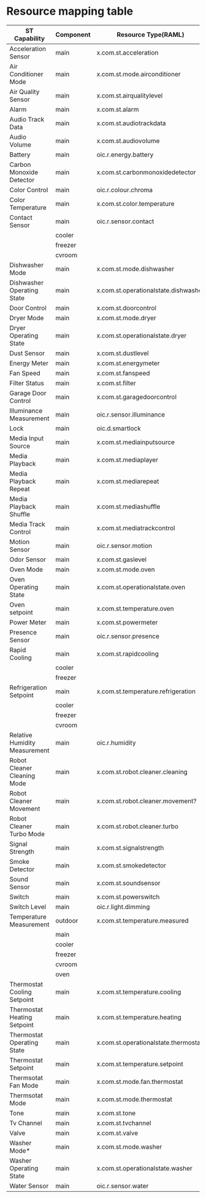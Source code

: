 # Resource mapping table


ST Capability | Component | Resource Type(RAML) | Href
---- | ---- | ---- | ----
Acceleration Sensor	| main | x.com.st.acceleration	| /capability/accelerationSensormain/0
Air Conditioner Mode	| main | x.com.st.mode.airconditioner	| /capability/airConditionerModemain/0
Air Quality Sensor	| main | x.com.st.airqualitylevel	| /capability/airQualitySensormain/0
Alarm	| main | x.com.st.alarm	| /capability/alarmmain/0
Audio Track Data	| main | x.com.st.audiotrackdata	| /capability/audioTrackDatamain/0
Audio Volume	| main | x.com.st.audiovolume	| /capability/audioVolumemain/0
Battery	| main | oic.r.energy.battery	| /capability/batterymain/0
Carbon Monoxide Detector	| main | x.com.st.carbonmonoxidedetector	| /capability/carbonMonoxideDetectormain/0
Color Control	| main | oic.r.colour.chroma	| /capability/colorControlmain/0
Color Temperature	| main | x.com.st.color.temperature	| /capability/colorTemperaturemain/0
Contact Sensor	| main | oic.r.sensor.contact	| /capability/contactSensormain/0
 | |	cooler	| 	| /capability/contactSensor/cooler/0
 | |	freezer	| 	| /capability/contactSensor/freezer/0
 | |	cvroom	| 	| /capability/contactSensor/cvroom/0
Dishwasher Mode	| main | x.com.st.mode.dishwasher	| /capability/dishwasherModemain/0
Dishwasher Operating State　	| main | x.com.st.operationalstate.dishwasher	| /capability/dishwasherOperatingStatemain/0
Door Control	| main | x.com.st.doorcontrol	| /capability/doorControlmain/0
Dryer Mode	| main | x.com.st.mode.dryer	| /capability/dryerModemain/0
Dryer Operating State　	| main | x.com.st.operationalstate.dryer	| /capability/dryerOperatingStatemain/0
Dust Sensor	| main | x.com.st.dustlevel	| /capability/dustSensormain/0
Energy Meter	| main | x.com.st.energymeter	| /capability/energyMetermain/0
Fan Speed	| main | x.com.st.fanspeed	| /capability/fanSpeedmain/0
Filter Status	| main 	| x.com.st.filter	| /capability/filterStatusmain/0
Garage Door Control	| main | x.com.st.garagedoorcontrol	| /capability/grageDoorControlmain/0
Illuminance Measurement	| main | oic.r.sensor.illuminance	| /capability/illuminanceMeasurementmain/0
Lock	| main | oic.d.smartlock	| /capability/lockmain/0
Media Input Source　	| main | x.com.st.mediainputsource	| /capability/mediaInputSourcemain/0
Media Playback	| main | x.com.st.mediaplayer	| /capability/mediaPlaybackmain/0
Media Playback Repeat	| main | x.com.st.mediarepeat	| /capability/mediaPlaybackRepeatmain/0
Media Playback Shuffle	| main | x.com.st.mediashuffle	| /capability/mediaPlaybackShufflemain/0
Media Track Control	| main | x.com.st.mediatrackcontrol	| /capability/mediaTrackControlmain/0
Motion Sensor	| main | oic.r.sensor.motion	| /capability/motionSensormain/0
Odor Sensor	| main | x.com.st.gaslevel	| /capability/odorSensormain/0
Oven Mode	| main | x.com.st.mode.oven	| /capability/ovenModemain/0
Oven Operating State　	| main | x.com.st.operationalstate.oven	| /capability/ovenOperatingStatemain/0
Oven setpoint	| main | x.com.st.temperature.oven	| /capability/ovenSetpointmain/0
Power Meter	| main | x.com.st.powermeter	| /capability/powerMetermain/0
Presence Sensor	| main | oic.r.sensor.presence	| /capability/presenceSensormain/0
Rapid Cooling	| main | x.com.st.rapidcooling	| /capability/rapidCoolingmain/0
 | |	cooler	| | /capability/rapidCooling/cooler/0
 | |	freezer	| | /capability/rapidCooling/freezer/0
Refrigeration Setpoint	| main | x.com.st.temperature.refrigeration	| /capability/refrigerationSetpointmain/0
 | |	cooler	| | /capability/refrigerationSetpoint/coolor/0
 | |	freezer	| | /capability/refrigerationSetpoint/freezer/0
 | |	cvroom	| | /capability/refrigerationSetpoint/cvroom/0
Relative Humidity Measurement	| main | oic.r.humidity	| /capability/relativeHumidityMeasurementmain/0
Robot Cleaner Cleaning Mode	| main | x.com.st.robot.cleaner.cleaning	| /capability/robotCleanerCleaningModemain/0
Robot Cleaner Movement	| main | x.com.st.robot.cleaner.movement?	| /capability/robotCleanerMovementmain/0
Robot Cleaner Turbo Mode	| main | x.com.st.robot.cleaner.turbo	| /capability/robotCleanerTurboModemain/0
Signal Strength	| main | x.com.st.signalstrength	| /capability/signalStrengthmain/0
Smoke Detector	| main | x.com.st.smokedetector	| /capability/smokeDetectormain/0
Sound Sensor	| main | x.com.st.soundsensor	| /capability/soundSensormain/0
Switch	| main | x.com.st.powerswitch	| /capability/switchmain/0
Switch Level	| main |	oic.r.light.dimming	| /capability/switchLevelmain/0
Temperature Measurement	| outdoor	| x.com.st.temperature.measured	| /capability/temperatureMeasurement/outdoor/0
 | | main | | /capability/temperatureMeasurementmain/0
 | |	cooler	| | /capability/temperatureMeasurement/cooler/0
 | |	freezer	| | /capability/temperatureMeasurement/freezer/0
 | |	cvroom	| | /capability/temperatureMeasurement/cvroom/0
 | |	oven	| | /capability/temperatureMeasurement/oven/0
Thermostat Cooling Setpoint	| main | x.com.st.temperature.cooling	| /capability/thermostatCoolingSetpointmain/0
Thermostat Heating Setpoint	| main | x.com.st.temperature.heating	| /capability/thermostatHeatingSetpointmain/0
Thermostat Operating State	| main | x.com.st.operationalstate.thermostat	| /capability/thermostatOperatingStatemain/0
Thermostat Setpoint	| main | x.com.st.temperature.setpoint	| /capability/thermostatSetpointmain/0
Thermsotat Fan Mode	| main | x.com.st.mode.fan.thermostat	| /capability/thermostatFanModemain/0
Thermsotat Mode	| main | x.com.st.mode.thermostat	| /capability/thermostatModemain/0
Tone	| main | x.com.st.tone	| /capability/tonemain/0
Tv Channel	| main | x.com.st.tvchannel	| /capability/tvChannelmain/0
Valve	| main | x.com.st.valve	| /capability/valvemain/0
Washer Mode*	| main | x.com.st.mode.washer	| /capability/washerModemain/0
Washer Operating State	| main | x.com.st.operationalstate.washer	| /capability/washerOperatingStatemain/0
Water Sensor	| main |	oic.r.sensor.water	| /capability/waterSensormain/0
